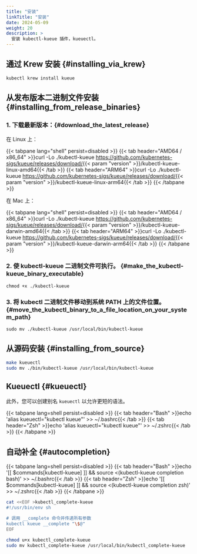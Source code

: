 ```yaml
---
title: "安装"
linkTitle: "安装"
date: 2024-05-09
weight: 20
description: >
  安装 kubectl-kueue 插件，kueuectl。
---
```


## 通过 Krew 安装 {#installing_via_krew}

```shell
kubectl krew install kueue
```

## 从发布版本二进制文件安装 {#installing_from_release_binaries}

### 1. 下载最新版本：{#download_the_latest_release}

在 Linux 上：

{{< tabpane lang="shell" persist=disabled >}}
{{< tab header="AMD64 / x86_64"  >}}curl -Lo ./kubectl-kueue https://github.com/kubernetes-sigs/kueue/releases/download/{{< param "version" >}}/kubectl-kueue-linux-amd64{{< /tab >}}
{{< tab header="ARM64" >}}curl -Lo ./kubectl-kueue https://github.com/kubernetes-sigs/kueue/releases/download/{{< param "version" >}}/kubectl-kueue-linux-arm64{{< /tab >}}
{{< /tabpane >}}

在 Mac 上：

{{< tabpane lang="shell" persist=disabled >}}
{{< tab header="AMD64 / x86_64" >}}curl -Lo ./kubectl-kueue https://github.com/kubernetes-sigs/kueue/releases/download/{{< param "version" >}}/kubectl-kueue-darwin-amd64{{< /tab >}}
{{< tab header="ARM64" >}}curl -Lo ./kubectl-kueue https://github.com/kubernetes-sigs/kueue/releases/download/{{< param "version" >}}/kubectl-kueue-darwin-arm64{{< /tab >}}
{{< /tabpane >}}

### 2. 使 kubectl-kueue 二进制文件可执行。 {#make_the_kubectl-kueue_binary_executable}

```shell
chmod +x ./kubectl-kueue
```

### 3. 将 kubectl 二进制文件移动到系统 PATH 上的文件位置。{#move_the_kubectl_binary_to_a_file_location_on_your_system_path}

```shell
sudo mv ./kubectl-kueue /usr/local/bin/kubectl-kueue
```

## 从源码安装 {#installing_from_source}

```bash
make kueuectl
sudo mv ./bin/kubectl-kueue /usr/local/bin/kubectl-kueue
```

## Kueuectl {#kueuectl}

此外，您可以创建别名 `kueuectl` 以允许更短的语法。

{{< tabpane lang=shell persist=disabled >}}
{{< tab header="Bash" >}}echo 'alias kueuectl="kubectl kueue"' >> ~/.bashrc{{< /tab >}}
{{< tab header="Zsh" >}}echo 'alias kueuectl="kubectl kueue"' >> ~/.zshrc{{< /tab >}}
{{< /tabpane >}}

## 自动补全 {#autocompletion}

{{< tabpane lang=shell persist=disabled >}}
{{< tab header="Bash" >}}echo '[[ $commands[kubectl-kueue] ]] && source <(kubectl-kueue completion bash)' >> ~/.bashrc{{< /tab >}}
{{< tab header="Zsh" >}}echo '[[ $commands[kubectl-kueue] ]] && source <(kubectl-kueue completion zsh)' >> ~/.zshrc{{< /tab >}}
{{< /tabpane >}}

```bash
cat <<EOF >kubectl_complete-kueue
#!/usr/bin/env sh

# 调用 __complete 命令并传递所有参数
kubectl kueue __complete "\$@"
EOF

chmod u+x kubectl_complete-kueue
sudo mv kubectl_complete-kueue /usr/local/bin/kubectl_complete-kueue
```